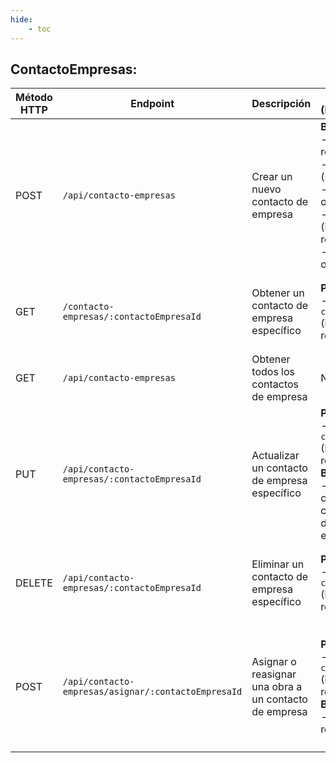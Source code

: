 ```yaml
---
hide:
    - toc
---
```

## ContactoEmpresas:

| Método HTTP | Endpoint                                            | Descripción                                           | Parámetros (Body/Query/Path)                                                                                                                                                                   | Respuesta Exitosa                                     | Respuesta de Error                                                                                               | Token de Login   |
| ----------- | --------------------------------------------------- | ----------------------------------------------------- | ---------------------------------------------------------------------------------------------------------------------------------------------------------------------------------------------- | ----------------------------------------------------- | ---------------------------------------------------------------------------------------------------------------- | ---------------- |
| POST        | `/api/contacto-empresas`                            | Crear un nuevo contacto de empresa                    | **Body**: <br>- `nombre` (string, requerido) <br>- `descripcion` (string, opcional) <br>- `email` (string, opcional) <br>- `empresaId` (integer, requerido) <br>- `obraId` (integer, opcional) | **201**: JSON del contacto de empresa creado          | **400**: Validaciones fallidas <br>**404**: Empresa u obra no encontrada <br>**500**: Error al crear el contacto | Requerido        |
| GET         | `/contacto-empresas/:contactoEmpresaId`             | Obtener un contacto de empresa específico             | **Path**: <br>- `contactoEmpresaId` (integer, requerido)                                                                                                                                       | **200**: JSON del contacto de empresa solicitado      | **404**: Contacto no encontrado <br>**500**: Error al obtener el contacto                                        | Requerido        |
| GET         | `/api/contacto-empresas`                            | Obtener todos los contactos de empresa                | N/A                                                                                                                                                                                            | **200**: JSON de la lista de contactos de empresa     | **500**: Error al obtener los contactos                                                                          | Requerido        |
| PUT         | `/api/contacto-empresas/:contactoEmpresaId`         | Actualizar un contacto de empresa específico          | **Path**: <br>- `contactoEmpresaId` (integer, requerido) <br>**Body**: <br>- Cualquiera de los campos del contacto (nombre, descripcion, email, etc.)                                          | **200**: JSON del contacto de empresa actualizado     | **404**: Contacto no encontrado <br>**500**: Error al actualizar el contacto                                     | Requerido        |
| DELETE      | `/api/contacto-empresas/:contactoEmpresaId`         | Eliminar un contacto de empresa específico            | **Path**: <br>- `contactoEmpresaId` (integer, requerido)                                                                                                                                       | **200**: Mensaje confirmando la eliminación           | **404**: Contacto no encontrado <br>**500**: Error al eliminar el contacto                                       | Requerido(Admin) |
| POST        | `/api/contacto-empresas/asignar/:contactoEmpresaId` | Asignar o reasignar una obra a un contacto de empresa | **Path**: <br>- `contactoEmpresaId` (integer, requerido) <br>**Body**: <br>- `obraId` (integer, requerido)                                                                                     | **200**: Mensaje confirmando la asignación de la obra | **400**: Error en validación <br>**404**: Contacto u obra no encontrado <br>**500**: Error al asignar la obra    | Requerido        |
